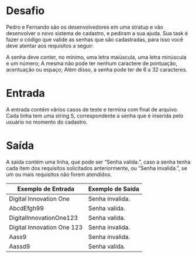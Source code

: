 # Desafio
Pedro e Fernando são os desenvolvedores em uma stratup e vão desenvolver o novo sistema de cadastro, e pediram a sua ajuda. Sua task é fazer o código que valide as senhas que são cadastradas, para isso você deve atentar aos requisitos a seguir:

A senha deve conter, no mínimo, uma letra maiúscula, uma letra minúscula e um número;
A mesma não pode ter nenhum caractere de pontuação, acentuação ou espaço;
Além disso, a senha pode ter de 6 a 32 caracteres.

# Entrada
A entrada contém vários casos de teste e termina com final de arquivo. Cada linha tem uma string S, correspondente a senha que é inserida pelo usuário no momento do cadastro.

# Saída
A saída contém uma linha, que pode ser “Senha valida.”, caso a senha tenha cada item dos requisitos solicitados anteriormente, ou “Senha invalida.”, se um ou mais requisitos não forem atendidos.

|    Exemplo de Entrada    |Exemplo de Saída |
|--------------------------|-----------------|
|Digital Innovation One    | Senha invalida. |
|AbcdEfgh99                | Senha valida.   |
|DigitalInnovationOne123   | Senha valida.   |
|Digital Innovation One 123| Senha invalida. |
|Aass9                     | Senha invalida. |
|Aassd9                    | Senha valida.   |